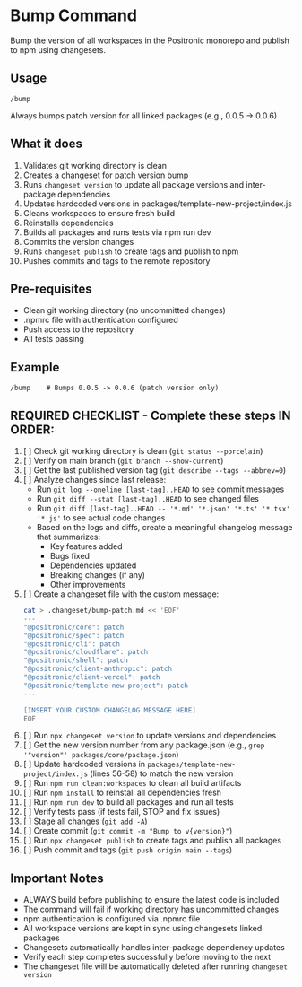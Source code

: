 # Bump Command

Bump the version of all workspaces in the Positronic monorepo and publish to npm using changesets.

## Usage

```
/bump
```

Always bumps patch version for all linked packages (e.g., 0.0.5 -> 0.0.6)

## What it does

1. Validates git working directory is clean
2. Creates a changeset for patch version bump
3. Runs `changeset version` to update all package versions and inter-package dependencies
4. Updates hardcoded versions in packages/template-new-project/index.js
5. Cleans workspaces to ensure fresh build
6. Reinstalls dependencies
7. Builds all packages and runs tests via npm run dev
8. Commits the version changes
9. Runs `changeset publish` to create tags and publish to npm
10. Pushes commits and tags to the remote repository

## Pre-requisites

- Clean git working directory (no uncommitted changes)
- .npmrc file with authentication configured
- Push access to the repository
- All tests passing

## Example

```
/bump    # Bumps 0.0.5 -> 0.0.6 (patch version only)
```

## REQUIRED CHECKLIST - Complete these steps IN ORDER:

1. [ ] Check git working directory is clean (`git status --porcelain`)
2. [ ] Verify on main branch (`git branch --show-current`)
3. [ ] Get the last published version tag (`git describe --tags --abbrev=0`)
4. [ ] Analyze changes since last release:
   - Run `git log --oneline [last-tag]..HEAD` to see commit messages
   - Run `git diff --stat [last-tag]..HEAD` to see changed files
   - Run `git diff [last-tag]..HEAD -- '*.md' '*.json' '*.ts' '*.tsx' '*.js'` to see actual code changes
   - Based on the logs and diffs, create a meaningful changelog message that summarizes:
     * Key features added
     * Bugs fixed
     * Dependencies updated
     * Breaking changes (if any)
     * Other improvements
5. [ ] Create a changeset file with the custom message:
   ```bash
   cat > .changeset/bump-patch.md << 'EOF'
   ---
   "@positronic/core": patch
   "@positronic/spec": patch
   "@positronic/cli": patch
   "@positronic/cloudflare": patch
   "@positronic/shell": patch
   "@positronic/client-anthropic": patch
   "@positronic/client-vercel": patch
   "@positronic/template-new-project": patch
   ---

   [INSERT YOUR CUSTOM CHANGELOG MESSAGE HERE]
   EOF
   ```
6. [ ] Run `npx changeset version` to update versions and dependencies
7. [ ] Get the new version number from any package.json (e.g., `grep '"version"' packages/core/package.json`)
8. [ ] Update hardcoded versions in `packages/template-new-project/index.js` (lines 56-58) to match the new version
9. [ ] Run `npm run clean:workspaces` to clean all build artifacts
10. [ ] Run `npm install` to reinstall all dependencies fresh
11. [ ] Run `npm run dev` to build all packages and run all tests
12. [ ] Verify tests pass (if tests fail, STOP and fix issues)
13. [ ] Stage all changes (`git add -A`)
14. [ ] Create commit (`git commit -m "Bump to v{version}"`)
15. [ ] Run `npx changeset publish` to create tags and publish all packages
16. [ ] Push commit and tags (`git push origin main --tags`)

## Important Notes

- ALWAYS build before publishing to ensure the latest code is included
- The command will fail if working directory has uncommitted changes
- npm authentication is configured via .npmrc file
- All workspace versions are kept in sync using changesets linked packages
- Changesets automatically handles inter-package dependency updates
- Verify each step completes successfully before moving to the next
- The changeset file will be automatically deleted after running `changeset version`